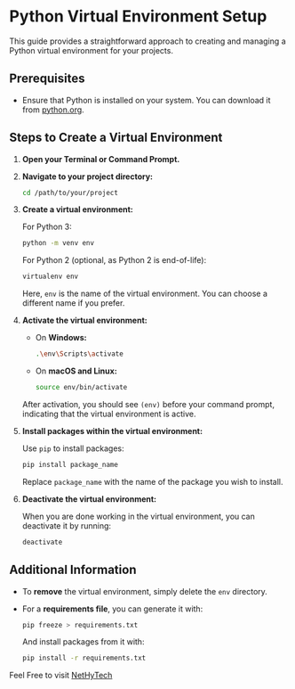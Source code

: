 # Python Virtual Environment Setup

This guide provides a straightforward approach to creating and managing a Python virtual environment for your projects.

## Prerequisites

- Ensure that Python is installed on your system. You can download it from [python.org](https://www.python.org/downloads/).

## Steps to Create a Virtual Environment

1. **Open your Terminal or Command Prompt.**

2. **Navigate to your project directory:**

   ```bash
   cd /path/to/your/project
   ```

3. **Create a virtual environment:**

   For Python 3:

   ```bash
   python -m venv env
   ```

   For Python 2 (optional, as Python 2 is end-of-life):

   ```bash
   virtualenv env
   ```

   Here, `env` is the name of the virtual environment. You can choose a different name if you prefer.

4. **Activate the virtual environment:**

   - On **Windows:**

     ```bash
     .\env\Scripts\activate
     ```

   - On **macOS and Linux:**

     ```bash
     source env/bin/activate
     ```

   After activation, you should see `(env)` before your command prompt, indicating that the virtual environment is active.

5. **Install packages within the virtual environment:**

   Use `pip` to install packages:

   ```bash
   pip install package_name
   ```

   Replace `package_name` with the name of the package you wish to install.

6. **Deactivate the virtual environment:**

   When you are done working in the virtual environment, you can deactivate it by running:

   ```bash
   deactivate
   ```

## Additional Information

- To **remove** the virtual environment, simply delete the `env` directory.

- For a **requirements file**, you can generate it with:

  ```bash
  pip freeze > requirements.txt
  ```

  And install packages from it with:

  ```bash
  pip install -r requirements.txt
  ```

Feel Free to visit [NetHyTech](https:/www.youtube.com/@nethytech)
